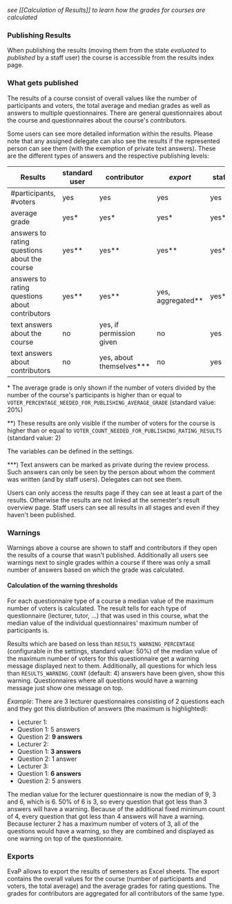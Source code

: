 *see [[Calculation of Results]] to learn how the grades for courses are calculated*

### Publishing Results

When publishing the results (moving them from the state *evaluated* to *published* by a staff user) the course is accessible from the results index page.


### What gets published

The results of a course consist of overall values like the number of participants and voters, the total average and median grades as well as answers to multiple questionnaires. There are general questionnaires about the course and questionnaires about the course's contributors.

Some users can see more detailed information within the results. Please note that any assigned delegate can also see the results if the represented person can see them (with the exemption of private text answers).
These are the different types of answers and the respective publishing levels:

Results                                        | standard user | contributor              | *export*          | staff
-----------------------------------------------|---------------|--------------------------|-------------------|------
#participants, #voters                         | yes           | yes                      | yes               | yes
average grade                                  | yes*          | yes*                     | yes*              | yes*
answers to rating questions about the course   | yes**         | yes**                    | yes**             | yes**
answers to rating questions about contributors | yes**         | yes**                    | yes, aggregated** | yes**
text answers about the course                  | no            | yes, if permission given | no                | yes
text answers about contributors                | no            | yes, about themselves*** | no                | yes

\* The average grade is only shown if the number of voters divided by the number of the course's participants is higher than or equal to ```VOTER_PERCENTAGE_NEEDED_FOR_PUBLISHING_AVERAGE_GRADE``` (standard value: 20%)

\**) These results are only visible if the number of voters for the course is higher than or equal to ```VOTER_COUNT_NEEDED_FOR_PUBLISHING_RATING_RESULTS``` (standard value: 2)

The variables can be defined in the settings.

\***) Text answers can be marked as private during the review process. Such answers can only be seen by the person about whom the comment was written (and by staff users). Delegates can not see them.


Users can only access the results page if they can see at least a part of the results. Otherwise the results are not linked at the semester's result overview page.
Staff users can see all results in all stages and even if they haven't been published.


### Warnings

Warnings above a course are shown to staff and contributors if they open the results of a course that wasn't published.
Additionally all users see warnings next to single grades within a course if there was only a small number of answers based on which the grade was calculated.

#### Calculation of the warning thresholds

For each questionnaire type of a course a median value of the maximum number of voters is calculated.
The result tells for each type of questionnaire (lecturer, tutor, ...) that was used in this course, what the median value of the individual questionnaires' maximum number of participants is.

Results which are based on less than ```RESULTS_WARNING_PERCENTAGE``` (configurable in the settings, standard value: 50%) of the median value of the maximum number of voters for this questionnaire get a warning message displayed next to them.
Additionally, all questions for which less than `RESULTS_WARNING_COUNT` (default: 4) answers have been given, show this warning.
Questionnaires where all questions would have a warning message just show one message on top.

*Example*: There are 3 lecturer questionnaires consisting of 2 questions each and they got this distribution of answers (the maximum is highlighted):

 - Lecturer 1:
  - Question 1: 5 answers
  - Question 2: **9 answers**
 - Lecturer 2:
  - Question 1: **3 answers**
  - Question 2: 1 answer
 - Lecturer 3:
  - Question 1: **6 answers**
  - Question 2: 5 answers

The median value for the lecturer questionnaire is now the median of 9, 3 and 6, which is 6.
50% of 6 is 3, so every question that got less than 3 answers will have a warning. Because of the additional fixed minimum count of 4, every question that got less than 4 answers will have a warning.
Because lecturer 2 has a maximum number of voters of 3, all of the questions would have a warning, so they are combined and displayed as one warning on top of the questionnaire.


### Exports

EvaP allows to export the results of semesters as Excel sheets. The export contains the overall values for the course (number of participants and voters, the total average) and the average grades for rating questions. The grades for contributors are aggregated for all contributors of the same type.